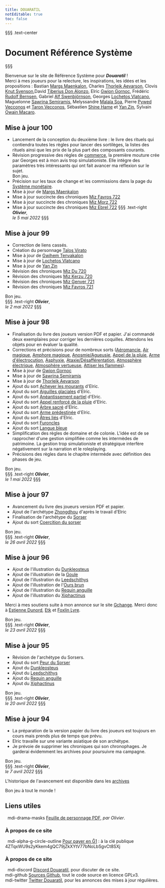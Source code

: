 ```yaml
---
title: DOUARATIL
notEditable: true
toc: false
---
```

§§§ .text-center
# Document Référence Système
§§§

<v-row>

<v-col cols="12" md="6">

Bienvenue sur le site de Référence Système pour _**Douaratil**_ !  
Merci à mes joueurs pour la relecture, les inspirations, les idées et les propositions : Bastian [Margs Maenkalon](/bestiaire/margs-maenkalon), Charles [Thorleik Aevarson](/bestiaire/thorleik-aevarson), Clovis [Knut Svenson](/bestiaire/knut-svenson),David [Tiberius Don Alonzo](/bestiaire/tiberius-don-alonzo), Elric [Gwion Gornoc](/bestiaire/gwion-gornoc), Frédéric [Rudolf Bernsen](/bestiaire/rudolf-bernsen), Gabriel [Alf Swenbjörnson](/bestiaire/alf-swenbjornson), Georges [Lochetos Vlatcano](/bestiaire/lochetos-vlatcano), Maguelonne [Sawrina Semiramis](/bestiaire/sawrina-semiramis), Melyssandre [Malala Soa](/bestiaire/malala-soa), Pierre [Pywed Vecconos](/bestiaire/pywed-vecconos) et [Taron Vecconos](/bestiaire/taron-vecconos), Sébastien [Shine Hame](/bestiaire/shine-hame) et [Yan Zin](/bestiaire/yan-zin), Sylvain [Owain Macaro](/bestiaire/owain-macaro).  

## Mise à jour 100
- Lancement de la conception du deuxième livre : le livre des rituels qui contiendra toutes les règles pour lancer des sortilèges, la listes des rituels ainsi que les prix de la plus part des composants courants.   
- Révision progressive des règles de [commerce](/commerce), la première mouture crée par Georges est à mon avis trop simulationiste. Elle intègre des paramètres très intéressants qui ont fait avancer ma réflexion sur le sujet.   
Bon jeu.  
- Précision sur les taux de change et les commissions dans la page du [Système monétaire](/equipement/systeme-monetaire).  
- Mise à jour de [Margs Maenkalon](/bestiaire/margs-maenkalon)   
- Mise à jour succincte des chroniques [Miz Favros 722](/chroniques/miz-favros-722)
- Mise à jour succincte des chroniques [Miz Morz 722](/chroniques/miz-morz-722)
- Mise à jour succincte des chroniques [Miz Ebrel 722](/chroniques/miz-ebrel-722)
§§§ .text-right
_**Olivier**_,  
_le 5 mai 2022_
§§§

## Mise à jour 99
- Correction de liens cassés.   
- Création du personnage [Talos Virato](/bestiaire/talos-virato)  
- Mise à jour de [Gwihem Tenvakalon](/bestiaire/gwihem-tenvakalon)    
- Mise à jour de [Lochetos Vlatcano](/bestiaire/lochetos-vlatcano)    
- Mise à jour de [Yan Zin](/bestiaire/yan-zin)
- Révision des chroniques [Miz Du 720](/chroniques/miz-du-720)
- Révision des chroniques [Miz Kerzu 720](/chroniques/miz-kerzu-720)
- Révision des chroniques [Miz Genver 721](/chroniques/miz-genver-721)
- Révision des chroniques [Miz Favros 721](/chroniques/miz-favros-721)


Bon jeu.  
§§§ .text-right
_**Olivier**_,  
_le 2 mai 2022_
§§§

## Mise à jour 98
- Finalisation du livre des joueurs version PDF et papier. J'ai commandé deux exemplaires pour corriger les dernières coquilles. Attendons les objets pour en évaluer la qualité.  
- Corrections et précisions pour de nombreux sorts ([Aéromancie](/grimoire/aeromancie), [Air magique](/grimoire/air-magique), [Amphore magique](/grimoire/amphore-magique), [Anosmie/Agueusie](/grimoire/anosmie-agueusie), [Appel de la pluie](/grimoire/appel-de-la-pluie), [Arme d'électrocution](/grimoire/arme-d-electrocution), [Asphyxie](/grimoire/asphyxie), [Ataxie/Désafférentation](/grimoire/ataxie-desafferentation), [Atmosphère électrique](/grimoire/atmosphere-electrique), [Atmosphère vertueuse](/grimoire/atmosphere-vertueuse), [Attiser les flammes](/grimoire/attiser-les-flammes)).   
- Mise à jour de [Gwion Gornoc](/bestiaire/gwion-gornoc)  
- Mise à jour de [Sawrina Semiramis](/bestiaire/sawrina-semiramis)  
- Mise à jour de [Thorleik Aevarson](/bestiaire/throleik-aevarson)  
- Ajout du sort [Achever les mourants](/grimoire/achever-les-mourants) d'Elric.    
- Ajout du sort [Aiguilles glaciales](/grimoire/aiguilles-glaciales) d'Elric.    
- Ajout du sort [Anéantissement partiel](/grimoire/aneantissement-partiel) d'Elric.  
- Ajout du sort [Appel renforcé de la pluie](/grimoire/appel-renforce-de-la-pluie) d'Elric.  
- Ajout du sort [Arbre sacré](/grimoire/arbre-sacre) d'Elric.  
- Ajout du sort [Arme prédestinée](/grimoire/arme-predestinee) d'Elric.  
- Ajout du sort [Âtres liés](/grimoire/atres-lies) d'Elric.  
- Ajout du sort [Furoncles](/grimoire/furoncles)  
- Ajout du sort [Langue bleue](/grimoire/langue-bleue)  
- Simplification des règles de domaine et de colonie. L'idée est de se rapprocher d'une gestion simplifiée comme les intermèdes de patrimoine. La gestion trop simulationiste et stratégique interfère négativement sur la narration et le roleplaying.    
- Précisions des règles dans le chapitre intermède avec définition des phases de jeu.    

Bon jeu.  
§§§ .text-right
_**Olivier**_,  
_le 1 mai 2022_
§§§

## Mise à jour 97
- Avancement du livre des joueurs version PDF et papier.  
- Ajout de l'archétype [Zhongdhou](/archetypes/zhongdhou) d'après le travail d'Elric
- Finalisation de l'archétype du [Sorser](/archetypes/sorser)
- Ajout du sort [Coercition du sorser](/grimoire/coercition-du-sorser)

Bon jeu.  
§§§ .text-right
_**Olivier**_,  
_le 26 avril 2022_
§§§

## Mise à jour 96
- Ajout de l'illustration du [Dunkleosteus](/bestiaire/dunkleosteus)
- Ajout de l'illustration de la [Goule](/bestiaire/goule)
- Ajout de l'illustration du [Leedschithys](/bestiaire/leedschithys)
- Ajout de l'illustration de l'[Ours brun](/bestiaire/ours-brun)
- Ajout de l'illustration du [Requin anguille](/bestiaire/requin-anguille)
- Ajout de l'illustration du [Xiphactinus](/bestiaire/xiphactinus)

Merci à mes soutiens suite à mon annonce sur le site [Gchange](https://www.gchange.fr/#/app/market/view/AYBMlKEHKBAvm3O0htCU/soutien-pour-un-jeux-de-rle-et-romans).
Merci donc à [Estienne Dunord](https://demo.cesium.app/#/app/wot/EV4yZXAgmDd9rMsRCSH2MK7RHWty7CDB9tmHku3iRnEB/EstienneDunord), [Etk](https://demo.cesium.app/#/app/wot/9ZbSdtUr93zdRR26939iHu2WHAUk7qs4WVnNTg3g4miy/EtK) et [Foxlin Lyre](https://demo.cesium.app/#/app/wot/7wHqHDZGRzEMxoJFgNtagZPo2ZpEXcb5cBPkx4TG729E/F0xl1n).

Bon jeu.  
§§§ .text-right
_**Olivier**_,  
_le 23 avril 2022_
§§§  

## Mise à jour 95
- Révision de l'archétype du Sorsers.  
- Ajout du sort [Peur du Sorser](/grimoire/peur-du-sorser)
- Ajout du [Dunkleosteus](/bestiaire/dunkleosteus)
- Ajout du [Leedschithys](/bestiaire/leedschithys)
- Ajout du [Requin anguille](/bestiaire/requin-anguille)
- Ajout du [Xiphactinus](/bestiaire/xiphactinus)


Bon jeu.  
§§§ .text-right
_**Olivier**_,  
_le 20 avril 2022_
§§§  

## Mise à jour 94
- La préparation de la version papier du livre des joueurs est toujours en cours mais prends plus de temps que prévu.
- Elric travaille sur une variante asiatique de son archétype.
- Je prévoie de supprimer les chroniques qui son chronophages. Je garderai évidemment les archives pour poursuivre ma campagne.   

Bon jeu.  
§§§ .text-right
_**Olivier**_,  
_le 7 avril 2022_
§§§  







L'historique de l'avancement est disponible dans les [archives](/archives/)

Bon jeu à tout le monde !

</v-col>

<v-col cols="12" md="6">

## Liens utiles
&nbsp;
<v-icon>mdi-drama-masks</v-icon> [Feuille de personnage PDF](https://www.douaratil.fr/feuilledejdr/FDPgenerique.pdf), _par Olivier_.  

### À propos de ce site
&nbsp;
<v-icon>mdi-alpha-g-circle-outline</v-icon> [Pour payer en Ğ1](https://www.gchange.fr/#/app/market/view/AX5-Bf35MXNil0GI2Ce_/dveloppement-du-jeu-de-rle-douaratil) : à la clé publique 4ZTqxWU9s2yKkem4gQC79jZkXYtV77bNoLbSgvCt8SXj

### À propos de ce site
&nbsp;
<v-icon>mdi-discord</v-icon> [Discord Douaratil](https://discord.gg/vRXeVwrNvK), pour discuter de ce site.  
<v-icon>mdi-github</v-icon> [Sources Github](https://github.com/douaratil/heros-et-dragons-drs), tout le code source en licence GPLv3.  
<v-icon>mdi-twitter</v-icon> [Twitter Douaratil](https://twitter.com/douaratil), pour les annonces des mises à jour régulières.  

</v-col>

</v-row>
